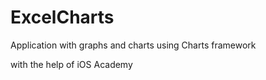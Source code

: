 # ExcelCharts
Application with graphs and charts using Charts framework

with the help of iOS Academy
